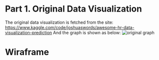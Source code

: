 # Part 1. Original Data Visualization
The original data visualization is fetched from the site: https://www.kaggle.com/code/joshuaswords/awesome-hr-data-visualization-prediction
And the graph is shown as below:
![original graph](https://www.kaggleusercontent.com/kf/61106317/eyJhbGciOiJkaXIiLCJlbmMiOiJBMTI4Q0JDLUhTMjU2In0..j_WkjT2m_wrN7dxgbrLDuw.fmcC16moMI1mRmBX53Sp9AOiSWztdI2aWCAvSmItuZpLkyvm3L5GO594B8Q1XEY_j2lR0DXVcWTEG9vDk9zR21FrnFdmUUJuO5D-Qm1y6V73x0Mwjve9kl0xMIH2QExoEpds6KwAieeUgIZlWEH6hhPDpIS90dlO4aONN1udgkRzlZxknufomyqxNxZcvA48a-WCb3XZI9fyvCVCEaap5kyJT3mHpuaNA1DhjO7B1GxejivTM3rUlUyG1wXSuvfAijb2CNsriU6u6uuRlyH5ADnasG7sKswU60fkPjSBjKRjphq0gLlni1F2aZev-9tC-MON5665GEDj-pN20iKhtUmNd6gJ9hb14tw_yNsMiAbLkqJB55bro6fVmWLmEYN-9jq2YjT1LrB-gp4qC1jNAuiFx30TPC38lRIr8FOka2zYVrV1S_vWBsKg1MkpCoV1KWl0PQdokgbpLLBcOFf2NRr9GH8Nz5eiMRkKYY8TMdTZxJzzRPe3sJtt4ymTQLtBbxrthQ3iQADxiEAvzdri8xkNGA7K1VYQwqqcKBppH6MoIyEKsCcY_EuHwSE7dQste3e-HBeM6Tlps7umzsfJJF3BiDbAe_zOLWylmY0UmAsZcvhNsD-Z4c5IjIPg6Ii8Dor7ccBLI-et6zf3THS6-S232GwOeKYIBHYl27oCvUzF5ROjk6uNhVvr9ebqJyoB.jts9BMekHCzsYJMViePiWA/__results___files/__results___24_0.png)



# Wiraframe

